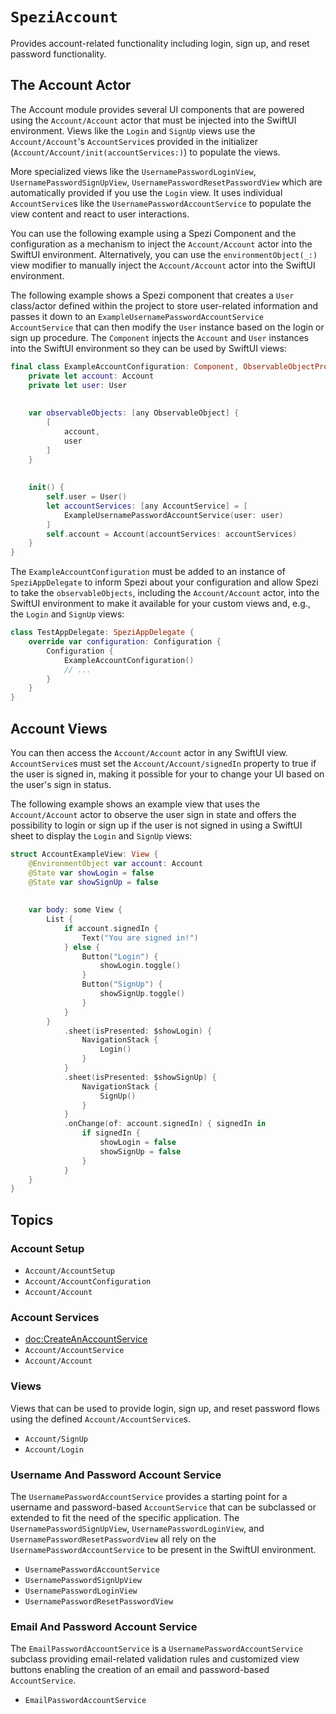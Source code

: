 # `SpeziAccount`

<!--
                  
This source file is part of the Spezi open-source project

SPDX-FileCopyrightText: 2022 Stanford University and the project authors (see CONTRIBUTORS.md)

SPDX-License-Identifier: MIT
             
-->

Provides account-related functionality including login, sign up, and reset password functionality.

## The Account Actor

The Account module provides several UI components that are powered using the ``Account/Account`` actor that must be injected into the SwiftUI environment.
Views like the ``Login`` and ``SignUp`` views use the ``Account/Account``'s ``AccountService``s provided in the initializer (``Account/Account/init(accountServices:)``) to 
populate the views.

More specialized views like the ``UsernamePasswordLoginView``, ``UsernamePasswordSignUpView``, ``UsernamePasswordResetPasswordView`` which are automatically provided if you use the
``Login`` view. It uses individual ``AccountService``s like the ``UsernamePasswordAccountService`` to populate the view content and react to user interactions.

You can use the following example using a Spezi Component and the configuration as a mechanism to inject the ``Account/Account`` actor into the SwiftUI
environment. Alternatively, you can use the `environmentObject(_:)` view modifier to manually inject the ``Account/Account`` actor into the SwiftUI environment.


The following example shows a Spezi component that creates a `User` class/actor defined within the project to store user-related information and passes it down to an
`ExampleUsernamePasswordAccountService` ``AccountService`` that can then modify the `User` instance based on the login or sign up procedure.
The `Component` injects the `Account` and `User` instances into the SwiftUI environment so they can be used by SwiftUI views:
```swift
final class ExampleAccountConfiguration: Component, ObservableObjectProvider {
    private let account: Account
    private let user: User
    
    
    var observableObjects: [any ObservableObject] {
        [
            account,
            user
        ]
    }
    
    
    init() {
        self.user = User()
        let accountServices: [any AccountService] = [
            ExampleUsernamePasswordAccountService(user: user)
        ]
        self.account = Account(accountServices: accountServices)
    }
}
```

The `ExampleAccountConfiguration` must be added to an instance of `SpeziAppDelegate` to inform Spezi about your configuration and allow Spezi
to take the `observableObjects`, including the ``Account/Account`` actor, into the SwiftUI environment to make it available for your custom views
and, e.g., the ``Login`` and ``SignUp`` views:

```swift
class TestAppDelegate: SpeziAppDelegate {
    override var configuration: Configuration {
        Configuration {
            ExampleAccountConfiguration()
            // ...
        }
    }
}
```

## Account Views

You can then access the ``Account/Account`` actor in any SwiftUI view.
``AccountService``s must set the ``Account/Account/signedIn`` property to true if the user is signed in, making it possible for your to change your UI based on the
user's sign in status.

The following example shows an example view that uses the ``Account/Account`` actor to observe the user sign in state and offers the possibility to login or sign up
if the user is not signed in using a SwiftUI sheet to display the ``Login`` and ``SignUp`` views:
```swift
struct AccountExampleView: View {
    @EnvironmentObject var account: Account
    @State var showLogin = false
    @State var showSignUp = false
    
    
    var body: some View {
        List {
            if account.signedIn {
                Text("You are signed in!")
            } else {
                Button("Login") {
                    showLogin.toggle()
                }
                Button("SignUp") {
                    showSignUp.toggle()
                }
            }
        }
            .sheet(isPresented: $showLogin) {
                NavigationStack {
                    Login()
                }
            }
            .sheet(isPresented: $showSignUp) {
                NavigationStack {
                    SignUp()
                }
            }
            .onChange(of: account.signedIn) { signedIn in
                if signedIn {
                    showLogin = false
                    showSignUp = false
                }
            }
    }
}
```

## Topics

### Account Setup

- ``Account/AccountSetup``
- ``Account/AccountConfiguration``
- ``Account/Account``

### Account Services

- <doc:CreateAnAccountService>
- ``Account/AccountService``
- ``Account/Account``

### Views

Views that can be used to provide login, sign up, and reset password flows using the defined ``Account/AccountService``s.

- ``Account/SignUp``
- ``Account/Login``

### Username And Password Account Service

The ``UsernamePasswordAccountService`` provides a starting point for a username and password-based ``AccountService`` that can be subclassed or extended
to fit the need of the specific application. The ``UsernamePasswordSignUpView``, ``UsernamePasswordLoginView``, and ``UsernamePasswordResetPasswordView``
all rely on the ``UsernamePasswordAccountService`` to be present in the SwiftUI environment.

- ``UsernamePasswordAccountService``
- ``UsernamePasswordSignUpView``
- ``UsernamePasswordLoginView``
- ``UsernamePasswordResetPasswordView``

### Email And Password Account Service

The ``EmailPasswordAccountService`` is a ``UsernamePasswordAccountService`` subclass providing email-related validation rules and 
customized view buttons enabling the creation of an email and password-based ``AccountService``.

- ``EmailPasswordAccountService``
